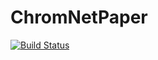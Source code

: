 # ChromNetPaper

[![Build Status](https://travis-ci.org/slundberg/ChromNetPaper.jl.svg?branch=master)](https://travis-ci.org/slundberg/ChromNetPaper.jl)
